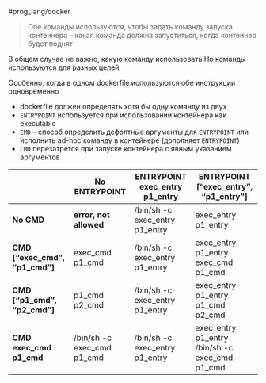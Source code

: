 #prog_lang/docker

> Обе команды используются, чтобы задать команду запуска контейнера – какая команда должна запуститься, когда контейнер будет поднят

В общем случае не важно, какую команду использовать
Но команды используются для разных целей

Особенно, когда в одном dockerfile используются обе инструкции одновременно

- dockerfile должен определять хотя бы одну команду из двух
- `ENTRYPOINT` используется при использовании контейнера как executable
- `CMD` – способ определить дефолтные аргументы для `ENTRYPOINT` или исполнить ad-hoc команду в контейнере (дополняет `ENTRYPOINT`)
- `CMD` перезатрется при запуске контейнера с явным указанием аргументов

|                                | **No ENTRYPOINT**          | **ENTRYPOINT exec_entry p1_entry** | **ENTRYPOINT [“exec_entry”, “p1_entry”]**      |
| ------------------------------ | -------------------------- | ---------------------------------- | ---------------------------------------------- |
| **No CMD**                     | **error, not allowed**     | /bin/sh -c exec_entry p1_entry     | exec_entry p1_entry                            |
| **CMD [“exec_cmd”, “p1_cmd”]** | exec_cmd p1_cmd            | /bin/sh -c exec_entry p1_entry     | exec_entry p1_entry exec_cmd p1_cmd            |
| **CMD [“p1_cmd”, “p2_cmd”]**   | p1_cmd p2_cmd              | /bin/sh -c exec_entry p1_entry     | exec_entry p1_entry p1_cmd p2_cmd              |
| **CMD exec_cmd p1_cmd**        | /bin/sh -c exec_cmd p1_cmd | /bin/sh -c exec_entry p1_entry     | exec_entry p1_entry /bin/sh -c exec_cmd p1_cmd |